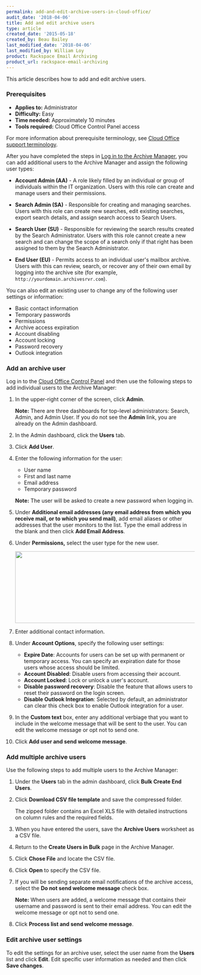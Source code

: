 ```yaml
---
permalink: add-and-edit-archive-users-in-cloud-office/
audit_date: '2018-04-06'
title: Add and edit archive users
type: article
created_date: '2015-05-18'
created_by: Beau Bailey
last_modified_date: '2018-04-06'
last_modified_by: William Loy
product: Rackspace Email Archiving
product_url: rackspace-email-archiving
---
```


This article describes how to add and edit archive users.

### Prerequisites

- **Applies to:** Administrator
- **Difficulty:** Easy
- **Time needed:** Approximately 10 minutes
- **Tools required:** Cloud Office Control Panel access

For more information about prerequisite terminology, see [Cloud Office support terminology](/how-to/cloud-office-support-terminology).

After you have completed the steps in [Log in to the Archive
Manager](/how-to/log-in-to-the-archive-manager),
you can add additional users to the Archive Manager and assign the
following user types:

-   **Account Admin (AA)** - A role likely filled by an individual or
    group of individuals within the IT organization. Users with this
    role can create and manage users and their permissions.

-   **Search Admin (SA)** - Responsible for creating and managing
    searches. Users with this role can create new searches, edit
    existing searches, export search details, and assign search access
    to Search Users.

-   **Search User (SU)** - Responsible for reviewing the search results
    created by the Search Administrator. Users with this role cannot
    create a new search and can change the scope of a search only if
    that right has been assigned to them by the Search Administrator.

-   **End User (EU)** - Permits access to an individual user's mailbox
    archive. Users with this can review, search, or recover any of their
    own email by logging into the archive site (for example,
    `http://yourdomain.archivesrvr.com`).

You can also edit an existing user to change any of the following user
settings or information:

-   Basic contact information
-   Temporary passwords
-   Permissions
-   Archive access expiration
-   Account disabling
-   Account locking
-   Password recovery
-   Outlook integration

### Add an archive user

Log in to the [Cloud Office Control Panel](https://cp.rackspace.com/) and then use the following steps to add individual users to the Archive Manager:

1.  In the upper-right corner of the screen, click **Admin**.

    **Note:** There are three dashboards for top-level
    administrators: Search, Admin, and Admin User. If you do not see
    the **Admin** link, you are already on the Admin dashboard.

2.  In the Admin dashboard, click the **Users** tab.

3.  Click **Add User**.

4.  Enter the following information for the user:

    - User name
    - First and last name
    - Email address
    - Temporary password

    **Note:** The user will be asked to create a new password when logging in.

5. Under **Additional email addresses (any email address from which you
   receive mail, or to which you send mail)**, add email aliases or
   other addresses that the user monitors to the list. Type the email
   address in the blank and then click **Add Email Address**.

6. Under **Permissions,** select the user type for the new user.

   <img src="{% asset_path rackspace-email-archiving/add-and-edit-archive-users/4683.1.png %}" width="644" height="192" />

7. Enter additional contact information.

8. Under **Account Options**, specify the following user settings:

    - **Expire Date**: Accounts for users can be set up with permanent
      or temporary access. You can specify an expiration date for
      those users whose access should be limited.
    - **Account Disabled**: Disable users from accessing
      their account.
    - **Account Locked**: Lock or unlock a user's account.
    - **Disable password recovery**: Disable the feature that allows
      users to reset their password on the login screen.
    - **Disable Outlook Integration**: Selected by default, an
      administrator can clear this check box to enable Outlook
      integration for a user.

9.  In the **Custom text** box, enter any additional verbiage that you
    want to include in the welcome message that will be sent to
    the user. You can edit the welcome message or opt not to send one.

10. Click **Add user and send welcome message**.

### Add multiple archive users

Use the following steps to add multiple users to the Archive Manager:

1.  Under the **Users** tab in the admin dashboard, click **Bulk Create
    End Users**.

2.  Click **Download CSV file template** and save the compressed
    folder.
    
    The zipped folder contains an Excel XLS file with detailed
    instructions on column rules and the required fields.

3.  When you have entered the users, save the **Archive Users**
    worksheet as a CSV file.

4.  Return to the **Create Users in Bulk** page in the Archive
    Manager.

5.  Click **Chose File** and locate the CSV file.

6.  Click **Open** to specify the CSV file.

7.  If you will be sending separate email notifications of the archive
    access, select the **Do not send welcome message** check box.

    **Note:** When users are added, a welcome message <span>that
    contains their username and password</span> is sent to their
    email address. You can edit the welcome message or opt not to send
    one.

8.  Click **Process list and send welcome message**.

### Edit archive user settings

To edit the settings for an archive user, select the user name from
the **Users** list and click **Edit**. Edit specific user information as
needed and then click **Save changes**.
